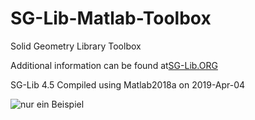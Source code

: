 # SG-Lib-Matlab-Toolbox
Solid Geometry Library Toolbox

Additional information can be found at[SG-Lib.ORG](http://www.sg-lib.org)

SG-Lib 4.5 Compiled using Matlab2018a on 2019-Apr-04


![nur ein Beispiel](https://www.mimed.mw.tum.de/fileadmin/w00bhh/www/Matlab_Toolboxes/SGPIC/SGPIC_2352.JPG)


